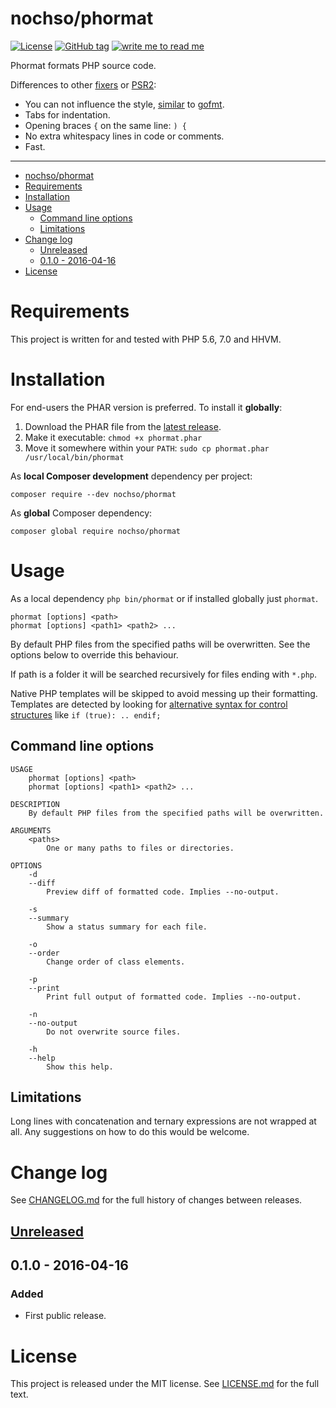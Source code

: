 # nochso/phormat

[![License](https://poser.pugx.org/nochso/phormat/license)](https://packagist.org/packages/nochso/phormat)
[![GitHub tag](https://img.shields.io/github/tag/nochso/phormat.svg)](https://github.com/nochso/phormat/releases)
[![write me to read me](https://img.shields.io/badge/writeme-readme-blue.svg)](https://github.com/nochso/writeme)

Phormat formats PHP source code.

Differences to other [fixers](https://github.com/FriendsOfPHP/PHP-CS-Fixer) or [PSR2](http://www.php-fig.org/psr/psr-2/):

- You can not influence the style, [similar](https://blog.golang.org/go-fmt-your-code) to [gofmt](https://golang.org/cmd/gofmt/).
- Tabs for indentation.
- Opening braces `{` on the same line: `) {`
- No extra whitespacy lines in code or comments.
- Fast.

* * *

- [nochso/phormat](#nochsophormat)
- [Requirements](#requirements)
- [Installation](#installation)
- [Usage](#usage)
    - [Command line options](#command-line-options)
    - [Limitations](#limitations)
- [Change log](#change-log)
    - [Unreleased](#unreleased)
    - [0.1.0 - 2016-04-16](#010---2016-04-16)
- [License](#license)

# Requirements
This project is written for and tested with PHP 5.6, 7.0 and HHVM.

# Installation
For end-users the PHAR version is preferred. To install it **globally**:

1. Download the PHAR file from the [latest release](https://github.com/nochso/phormat/releases).
2. Make it executable: `chmod +x phormat.phar`
3. Move it somewhere within your `PATH`: `sudo cp phormat.phar /usr/local/bin/phormat`

As **local Composer development** dependency per project:
```
composer require --dev nochso/phormat
```

As **global** Composer dependency:
```
composer global require nochso/phormat
```

# Usage

As a local dependency `php bin/phormat` or if installed globally just `phormat`.

    phormat [options] <path>
    phormat [options] <path1> <path2> ...

By default PHP files from the specified paths will be overwritten. See the options below to override this behaviour.

If path is a folder it will be searched recursively for files ending with `*.php`.

Native PHP templates will be skipped to avoid messing up their formatting. Templates are detected by looking for [alternative syntax for control structures](http://php.net/manual/en/control-structures.alternative-syntax.php) like `if (true): .. endif;`

## Command line options
```
USAGE
    phormat [options] <path>
    phormat [options] <path1> <path2> ...

DESCRIPTION
    By default PHP files from the specified paths will be overwritten.

ARGUMENTS
    <paths>
        One or many paths to files or directories.

OPTIONS
    -d
    --diff
        Preview diff of formatted code. Implies --no-output.

    -s
    --summary
        Show a status summary for each file.

    -o
    --order
        Change order of class elements.

    -p
    --print
        Print full output of formatted code. Implies --no-output.

    -n
    --no-output
        Do not overwrite source files.

    -h
    --help
        Show this help.
```

## Limitations
Long lines with concatenation and ternary expressions are not wrapped at all.
Any suggestions on how to do this would be welcome.

# Change log
See [CHANGELOG.md](CHANGELOG.md) for the full history of changes between releases.

## [Unreleased]


## 0.1.0 - 2016-04-16

### Added
- First public release.

[Unreleased]: https://github.com/nochso/omni/compare/0.1.0...HEAD




# License
This project is released under the MIT license. See [LICENSE.md](LICENSE.md) for the full text.

